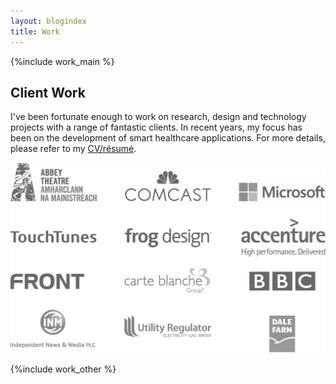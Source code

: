 ```yaml
---
layout: blogindex
title: Work
---
```

{%include work_main %}
<div class="wrapper work">
<div class="bleed content work-section noborder slimmer">
<div class="project-meta">
<h2>Client Work</h2>
<p class="description">I've been fortunate enough to work on research, design and technology projects with a range of fantastic clients. In recent years, my focus has been on the development of smart healthcare applications. For more details, please refer to my <a href="/work/paulmay_v7.pdf">CV/r&eacute;sum&eacute;</a>.</p>
</div>


<div class="client-logos">
<img src="/g/clientlogos.png" class=""/>
</div>
</div>
</div>



{%include work_other %}